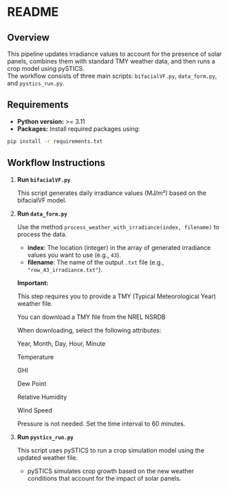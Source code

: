 # README

## Overview

This pipeline updates irradiance values to account for the presence of solar panels, combines them with standard TMY weather data, and then runs a crop model using pySTICS.  
The workflow consists of three main scripts: `bifacialVF.py`, `data_form.py`, and `pystics_run.py`.

## Requirements

- **Python version:** >= 3.11  
- **Packages:** Install required packages using:

```bash
pip install -r requirements.txt
```

## Workflow Instructions

1. **Run `bifacialVF.py`**

   This script generates daily irradiance values (MJ/m²) based on the bifacialVF model.

2. **Run `data_form.py`**

   Use the method `process_weather_with_irradiance(index, filename)` to process the data.  
   - **index**: The location (integer) in the array of generated irradiance values you want to use (e.g., `43`).
   - **filename**: The name of the output `.txt` file (e.g., `"row_43_irradiance.txt"`).

   **Important:**  

    This step requires you to provide a TMY (Typical Meteorological Year) weather file.

    You can download a TMY file from the NREL NSRDB

    When downloading, select the following attributes:

    Year, Month, Day, Hour, Minute

    Temperature

    GHI

    Dew Point

    Relative Humidity

    Wind Speed

    Pressure is not needed.
    Set the time interval to 60 minutes.

3. **Run `pystics_run.py`**

   This script uses pySTICS to run a crop simulation model using the updated weather file.  
   - pySTICS simulates crop growth based on the new weather conditions that account for the impact of solar panels.
